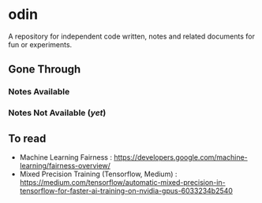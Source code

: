 # odin
A repository for independent code written, notes and related documents for fun or experiments.

## Gone Through

### Notes Available

### Notes Not Available (_yet_)

## To read 

* Machine Learning Fairness : https://developers.google.com/machine-learning/fairness-overview/
* Mixed Precision Training (Tensorflow, Medium) : https://medium.com/tensorflow/automatic-mixed-precision-in-tensorflow-for-faster-ai-training-on-nvidia-gpus-6033234b2540